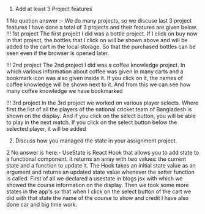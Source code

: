 1. Add at least 3 Project features

1 No quetion  answer :-
We do many projects, so we discuse last 3 project features
I have done a total of 3 projects and their features are given below.
!!! 1st project
The first project I did was a bottle project. If I click on buy now in that project, the bottles that I click on will be shown above and will be added to the cart in the local storage. So that the purchased bottles can be seen even if the browser is opened later.

!!! 2nd project
The 2nd project I did was a coffee knowledge project.
In which various information about coffee was given in many carts and a bookmark icon was also given inside it. If you click on it, the names of coffee knowledge will be shown next to it. And from this we can see how many coffee knowledge we have bookmarked

!!! 3rd project
In the 3rd project we worked on various player selects. Where first the list of all the players of the national cricket team of Bangladesh is shown on the display. And if you click on the select button, you will be able to play in the next match.
If you click on the select button below the selected player, it will be added

2. Discuss how you managed the state in your assignment project.

2 No answer is here:-
UseState is React Hook that allows you to add state to a functional component. It returns an array with two values: the current state and a function to update it. The Hook takes an initial state value as an argument and returns an updated state value whenever the setter function is called.
First of all we declared a usestate in blogs jsx with which we showed the course information on the display. Then we took some more states in the app's sx that when I click on the select button of the cart we did with that state the name of the course to show and credit I have also done car and big time work.